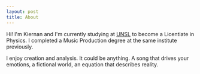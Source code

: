 ```yaml
---
layout: post
title: About
---
```


Hi! I'm Kiernan and I'm currently studying at [UNSL](http://unsl.edu.ar) to become a Licentiate in Physics. I completed a Music Production degree at the same institute previously.

I enjoy creation and analysis. It could be anything. A song that drives your emotions, a fictional world, an equation that describes reality.

